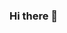 ### Hi there 👋

<!--
**EzekielMisgae/EzekielMisgae** is a ✨ _special_ ✨ repository because its `README.md` (this file) appears on your GitHub profile.

- 🔭 I’m currently working on ALX Projects.
- 🌱 I’m currently learning Bahirdar Institute of Technology and AlX Africa.
- 👯 I’m looking to collaborate on HTML, CSS and Js projects.
- 🤔 I’m looking for help with AlX advanced projects.
- 💬 Ask me about tech and collaboration.
- 📫 How to reach me: t.me/ezekielmisganaw
- 😄 Pronouns: 
- ⚡ Fun fact: 
-->
